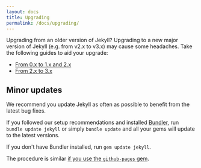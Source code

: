 ```yaml
---
layout: docs
title: Upgrading
permalink: /docs/upgrading/
---
```


Upgrading from an older version of Jekyll? Upgrading to a new major version of
Jekyll (e.g. from v2.x to v3.x) may cause some headaches. Take the following
guides to aid your upgrade:

- [From 0.x to 1.x and 2.x](/docs/upgrading/0-to-2/)
- [From 2.x to 3.x](/docs/upgrading/2-to-3/)

## Minor updates

We recommend you update Jekyll as often as possible to benefit from
the latest bug fixes.

If you followed our setup recommendations and installed [Bundler](http://bundler.io/), run `bundle update jekyll` or simply `bundle update` and all your gems will
update to the latest versions.

If you don't have Bundler installed, run `gem update jekyll`.

The procedure is similar [if you use the `github-pages`
gem](https://help.github.com/articles/setting-up-your-github-pages-site-locally-with-jekyll/#keeping-your-site-up-to-date-with-the-github-pages-gem).
